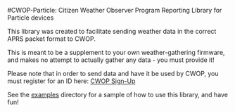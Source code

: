 #CWOP-Particle: Citizen Weather Observer Program Reporting Library for Particle devices

This library was created to facilitate sending weather data in the correct APRS packet format to CWOP. 

This is meant to be a supplement to your own weather-gathering firmware, and makes no attempt to actually gather any data - you must provide it!

Please note that in order to send data and have it be used by CWOP, you must register for an ID here: [CWOP Sign-Up][1]

See the [examples][2] directory for a sample of how to use this library, and have fun!

[1]: http://www.wxqa.com/SIGN-UP.html
[2]: firmware/examples/
